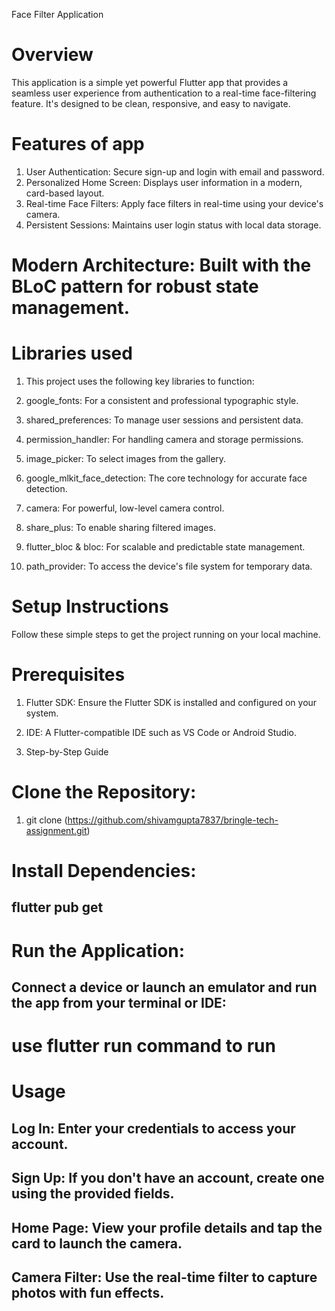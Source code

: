 Face Filter Application
# Overview
This application is a simple yet powerful Flutter app that provides a seamless user experience from authentication to a real-time face-filtering feature. It's designed to be clean, responsive, and easy to navigate.

# Features of app
  1. User Authentication: Secure sign-up and login with email and password.
  2. Personalized Home Screen: Displays user information in a modern, card-based layout.
  3. Real-time Face Filters: Apply face filters in real-time using your device's camera.
  4. Persistent Sessions: Maintains user login status with local data storage.

# Modern Architecture: Built with the BLoC pattern for robust state management.

# Libraries used
  1. This project uses the following key libraries to function:

  2. google_fonts: For a consistent and professional typographic style.

  3. shared_preferences: To manage user sessions and persistent data.

  4. permission_handler: For handling camera and storage permissions.

  5. image_picker: To select images from the gallery.

  6. google_mlkit_face_detection: The core technology for accurate face detection.

  7. camera: For powerful, low-level camera control.

  8. share_plus: To enable sharing filtered images.

  9. flutter_bloc & bloc: For scalable and predictable state management.

  10. path_provider: To access the device's file system for temporary data.

# Setup Instructions
Follow these simple steps to get the project running on your local machine.

# Prerequisites
  1. Flutter SDK:  Ensure the Flutter SDK is installed and configured on your system.

  2. IDE: A Flutter-compatible IDE such as VS Code or Android Studio.

  3. Step-by-Step Guide

  # Clone the Repository:
  1. git clone (https://github.com/shivamgupta7837/bringle-tech-assignment.git)

# Install Dependencies:
  ## flutter pub get

# Run the Application:
  ## Connect a device or launch an emulator and run the app from your terminal  or IDE:

# use flutter run command to run

# Usage
##  Log In: Enter your credentials to access your account.

##  Sign Up: If you don't have an account, create one using the provided fields.

##  Home Page: View your profile details and tap the card to launch the camera.

##  Camera Filter: Use the real-time filter to capture photos with fun effects.